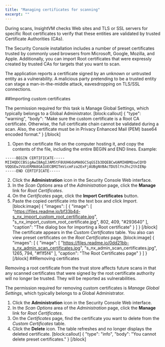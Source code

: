 ```yaml
---
title: "Managing certificates for scanning"
excerpt: ""
---
```

During scans, InsightVM checks Web sites and TLS or SSL servers for specific Root certificates to verify that these entities are validated by trusted Certificate Authorities (CAs).

The Security Console installation includes a number of preset certificates trusted by commonly used browsers from Microsoft, Google, Mozilla, and Apple. Additionally, you can import Root certificates that were expressly created by trusted CAs for targets that you want to scan.

The application reports a certificate signed by an unknown or untrusted entity as a vulnerability. A malicious party pretending to be a trusted entity can stage a man-in-the-middle attack, eavesdropping on TLS/SSL connections.

##Importing custom certificates

The permission required for this task is Manage Global Settings, which typically belongs to a Global Administrator.
[block:callout]
{
  "type": "warning",
  "body": "Make sure the custom certificate is a Root CA certificate. Otherwise, the full certificate chain cannot be validated during a scan. Also, the certificate must be in Privacy Enhanced Mail (PEM) base64 encoded format."
}
[/block]
1. Open the certificate file on the computer hosting it, and copy the contents of the file, including the entire BEGIN and END lines. Example:
```
-----BEGIN CERTIFICATE-----
MIIHQDCCBSigAwIBAgIJAMStF8UUH6doMA0GCSqGSIb3DQEBCwUAMIHBMQswCQYD
VQQGEwJVUzERMA8GA1UECBMITmVicmFza2ExFjAUBgNVBAcTDU5lYnJhc2thIENp
-----END CERTIFICATE-----
```
2. Click the **Administration** icon in the Security Console Web interface.
3. In the _Scan Options_ area of the _Administration_ page, click the **Manage** link for _Root Certificates_.
4. On the _Certificates_ page, click the **Import Certificates** button.
5. Paste the copied certificate into the text box and click _Import_.
[block:image]
{
  "images": [
    {
      "image": [
        "https://files.readme.io/bf33b4d-s_nx_import_custom_root_certificate.jpg",
        "s_nx_import_custom_root_certificate.jpg",
        802,
        409,
        "#293640"
      ],
      "caption": "The dialog box for importing a Root certificate"
    }
  ]
}
[/block]
The certificate appears in the _Custom Certificates_ table. You also can view preset certificates on the _Root Certificates_ page.
[block:image]
{
  "images": [
    {
      "image": [
        "https://files.readme.io/0dd21bb-s_nx_admin_scan_certificates.jpg",
        "s_nx_admin_scan_certificates.jpg",
        1265,
        794,
        "#f1f5f4"
      ],
      "caption": "The Root Certificates page"
    }
  ]
}
[/block]
##Removing certificates

Removing a root certificate from the trust store affects future scans in that any scanned certificates that were signed by the root certificate authority will no longer be trusted. They will be reported as vulnerabilities.

The permission required for removing custom certificates is _Manage Global Settings_, which typically belongs to a Global Administrator.
1. Click the **Administration** icon in the Security Console Web interface.
2. In the _Scan Options_ area of the _Administration_ page, click the **Manage** link for _Root Certificates_.
3. On the _Certificates_ page, find the certificate you want to delete from the _Custom Certificates_ table.
4. Click the **Delete** icon. The table refreshes and no longer displays the deleted certificate.
[block:callout]
{
  "type": "info",
  "body": "You cannot delete preset certificates."
}
[/block]